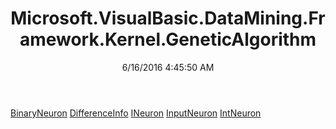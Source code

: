 ﻿---
title: Microsoft.VisualBasic.DataMining.Framework.Kernel.GeneticAlgorithm
date: 6/16/2016 4:45:50 AM
---

[BinaryNeuron](T-Microsoft.VisualBasic.DataMining.Framework.Kernel.GeneticAlgorithm.BinaryNeuron.html)
[DifferenceInfo](T-Microsoft.VisualBasic.DataMining.Framework.Kernel.GeneticAlgorithm.DifferenceInfo.html)
[INeuron](T-Microsoft.VisualBasic.DataMining.Framework.Kernel.GeneticAlgorithm.INeuron.html)
[InputNeuron](T-Microsoft.VisualBasic.DataMining.Framework.Kernel.GeneticAlgorithm.InputNeuron.html)
[IntNeuron](T-Microsoft.VisualBasic.DataMining.Framework.Kernel.GeneticAlgorithm.IntNeuron.html)
